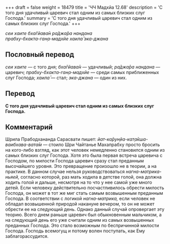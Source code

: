 +++
draft = false
weight = 18479
title = 'ЧЧ Мадхйа 12.68'
description = 'С того дня удачливый царевич стал одним из самых близких слуг Господа.'
summary = 'С того дня удачливый царевич стал одним из самых близких слуг Господа.'
+++

_сеи хаите бха̄гйава̄н ра̄джа̄ра нандана  
прабху-бхакта-ган̣а-мадхйе хаила̄ эка-джана_

## Пословный перевод

_сеи_ _хаите_ — с того дня; _бха̄гйава̄н_ — удачливый; _ра̄джа̄ра_ _нандана_ — царевич; _прабху_\-_бхакта_\-_ган̣а_\-_мадхйе_ — среди самых приближенных слуг Господа; _хаила̄_ — стал; _эка_\-_джана_ — один из них.

## Перевод

**С того дня удачливый царевич стал одним из самых близких слуг Господа.**

## Комментарий

Шрила Прабодхананда Сарасвати пишет: _йат-ка̄рун̣йа-кат̣а̄кша-ваибхава-вата̄м_ — стоило Шри Чайтанье Махапрабху просто бросить на кого-либо взгляд, как этот человек немедленно становился одним из самых близких слуг Господа. Хотя это была первая встреча царевича с Господом, по милости Господа царевич сразу стал преданным высочайшего уровня. Это превращение произошло не в теории, а на практике. В данном случае нельзя руководствоваться _нагна-матрика-ньяей,_ согласно которой, раз мать ходила в детстве голой, она должна ходить голой и дальше, несмотря на то что у нее самой уже много детей. Если человеку действительно посчастливилось обрести милость Господа, он может в тот же миг стать самым возвышенным преданным Господа. В соответствии с логикой _нагна-матрика,_ если человек не обладал возвышенной природой накануне вечером, то он не может обрести ее на следующий день. Однако данный случай опровергает эту теорию. Всего днем раньше царевич был обыкновенным мальчиком, а на следующий день его уже считали одним из самых возвышенных преданных Господа. Это стало возможным по беспричинной милости Господа. Господь всемогущ и потому волен поступать, как Ему заблагорассудится.
